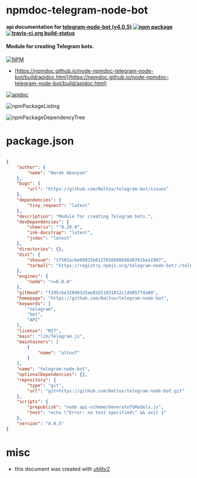 # npmdoc-telegram-node-bot

#### api documentation for  [telegram-node-bot (v4.0.5)](https://github.com/Naltox/telegram-node-bot)  [![npm package](https://img.shields.io/npm/v/npmdoc-telegram-node-bot.svg?style=flat-square)](https://www.npmjs.org/package/npmdoc-telegram-node-bot) [![travis-ci.org build-status](https://api.travis-ci.org/npmdoc/node-npmdoc-telegram-node-bot.svg)](https://travis-ci.org/npmdoc/node-npmdoc-telegram-node-bot)

#### Module for creating Telegram bots.

[![NPM](https://nodei.co/npm/telegram-node-bot.png?downloads=true&downloadRank=true&stars=true)](https://www.npmjs.com/package/telegram-node-bot)

- [https://npmdoc.github.io/node-npmdoc-telegram-node-bot/build/apidoc.html](https://npmdoc.github.io/node-npmdoc-telegram-node-bot/build/apidoc.html)

[![apidoc](https://npmdoc.github.io/node-npmdoc-telegram-node-bot/build/screenCapture.buildCi.browser.%252Ftmp%252Fbuild%252Fapidoc.html.png)](https://npmdoc.github.io/node-npmdoc-telegram-node-bot/build/apidoc.html)

![npmPackageListing](https://npmdoc.github.io/node-npmdoc-telegram-node-bot/build/screenCapture.npmPackageListing.svg)

![npmPackageDependencyTree](https://npmdoc.github.io/node-npmdoc-telegram-node-bot/build/screenCapture.npmPackageDependencyTree.svg)



# package.json

```json

{
    "author": {
        "name": "Narek Abovyan"
    },
    "bugs": {
        "url": "https://github.com/Naltox/telegram-bot/issues"
    },
    "dependencies": {
        "tiny_request": "latest"
    },
    "description": "Module for creating Telegram bots.",
    "devDependencies": {
        "cheerio": "^0.20.0",
        "ink-docstrap": "latest",
        "jsdoc": "latest"
    },
    "directories": {},
    "dist": {
        "shasum": "1f565acbe89925b0127656606696d8761bea1907",
        "tarball": "https://registry.npmjs.org/telegram-node-bot/-/telegram-node-bot-4.0.5.tgz"
    },
    "engines": {
        "node": ">=6.0.0"
    },
    "gitHead": "f295c6e32040325ae83d11031812c1490577da80",
    "homepage": "https://github.com/Naltox/telegram-node-bot",
    "keywords": [
        "telegram",
        "bot",
        "API"
    ],
    "license": "MIT",
    "main": "lib/Telegram.js",
    "maintainers": [
        {
            "name": "altox7"
        }
    ],
    "name": "telegram-node-bot",
    "optionalDependencies": {},
    "repository": {
        "type": "git",
        "url": "git+https://github.com/Naltox/telegram-node-bot.git"
    },
    "scripts": {
        "prepublish": "node api-scheme/GenerateTGModels.js",
        "test": "echo \"Error: no test specified\" && exit 1"
    },
    "version": "4.0.5"
}
```



# misc
- this document was created with [utility2](https://github.com/kaizhu256/node-utility2)

